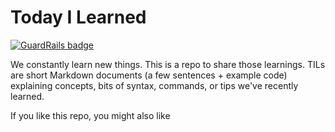 # Today I Learned

[![GuardRails badge](https://badges.production.guardrails.io/shtakai/til.svg)](https://www.guardrails.io)

We constantly learn new things. This is a repo to share those learnings.
TILs are short Markdown documents (a few sentences + example code) explaining
concepts, bits of syntax, commands, or tips we've recently learned.

If you like this repo,
you might also like

